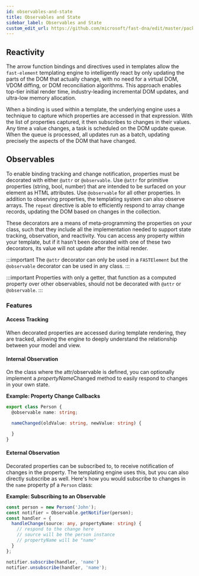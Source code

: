 ```yaml
---
id: observables-and-state
title: Observables and State
sidebar_label: Observables and State
custom_edit_url: https://github.com/microsoft/fast-dna/edit/master/packages/web-components/fast-element/docs/guide/observables-and-state.doc.md
---
```


## Reactivity

The arrow function bindings and directives used in templates allow the `fast-element` templating engine to intelligently react by only updating the parts of the DOM that actually change, with no need for a virtual DOM, VDOM diffing, or DOM reconciliation algorithms. This approach enables top-tier initial render time, industry-leading incremental DOM updates, and ultra-low memory allocation.

When a binding is used within a template, the underlying engine uses a technique to capture which properties are accessed in that expression. With the list of properties captured, it then subscribes to changes in their values. Any time a value changes, a task is scheduled on the DOM update queue. When the queue is processed, all updates run as a batch, updating precisely the aspects of the DOM that have changed.

## Observables

To enable binding tracking and change notification, properties must be decorated with either `@attr` or `@observable`. Use `@attr` for primitive properties (string, bool, number) that are intended to be surfaced on your element as HTML attributes. Use `@observable` for all other properties. In addition to observing properties, the templating system can also observe arrays. The `repeat` directive is able to efficiently respond to array change records, updating the DOM based on changes in the collection.

These decorators are a means of meta-programming the properties on your class, such that they include all the implementation needed to support state tracking, observation, and reactivity. You can access any property within your template, but if it hasn't been decorated with one of these two decorators, its value will not update after the initial render.

:::important
The `@attr` decorator can only be used in a `FASTElement` but the `@observable` decorator can be used in any class.
:::

:::important
Properties with only a getter, that function as a computed property over other observables, should not be decorated with `@attr` or `@observable`.
:::

### Features

#### Access Tracking

When decorated properties are accessed during template rendering, they are tracked, allowing the engine to deeply understand the relationship between your model and view.

#### Internal Observation

On the class where the attr/observable is defined, you can optionally implement a *propertyName*Changed method to easily respond to changes in your own state.

**Example: Property Change Callbacks**

```ts
export class Person {
  @observable name: string;

  nameChanged(oldValue: string, newValue: string) {

  }
}
```

#### External Observation

Decorated properties can be subscribed to, to receive notification of changes in the property. The templating engine uses this, but you can also directly subscribe as well. Here's how you would subscribe to changes in the `name` property pf a `Person` class:

**Example: Subscribing to an Observable**

```ts
const person = new Person('John');
const notifier = Observable.getNotifier(person);
const handler = {
  handleChange(source: any, propertyName: string) {
    // respond to the change here
    // source will be the person instance
    // propertyName will be "name"
  }
};

notifier.subscribe(handler, 'name')
notifier.unsubscribe(handler, 'name');
```